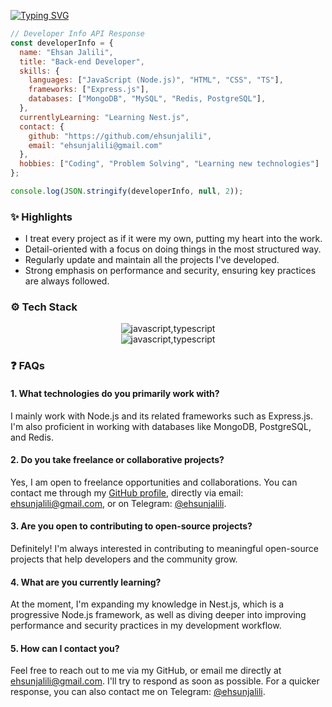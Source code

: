 
[![Typing SVG](https://readme-typing-svg.demolab.com/?font=Fira+Code&pause=2000&color=0078d7&background=FFFFFF00&random=false&width=690&lines=Welcome!+I%27m+Ehsan+Jalili+%EF%B8%8F;Glad+you%27re+here!+Let%27s+create+something+amazing+together)](#)

```js
// Developer Info API Response
const developerInfo = {
  name: "Ehsan Jalili",
  title: "Back-end Developer",
  skills: {
    languages: ["JavaScript (Node.js)", "HTML", "CSS", "TS"],
    frameworks: ["Express.js"],
    databases: ["MongoDB", "MySQL", "Redis, PostgreSQL"],
  },
  currentlyLearning: "Learning Nest.js",
  contact: {
    github: "https://github.com/ehsunjalili",
    email: "ehsunjalili@gmail.com"
  },
  hobbies: ["Coding", "Problem Solving", "Learning new technologies"]
};

console.log(JSON.stringify(developerInfo, null, 2));
```

### ✨ Highlights
- I treat every project as if it were my own, putting my heart into the work.
- Detail-oriented with a focus on doing things in the most structured way.
- Regularly update and maintain all the projects I've developed.
- Strong emphasis on performance and security, ensuring key practices are always followed.

### ⚙️ Tech Stack
<div align = "center">
  
![javascript,typescript](https://skillicons.dev/icons?i=js,ts,nodejs,express)
<br />
![javascript,typescript](https://skillicons.dev/icons?i=postgresql,mongodb,mysql,redis)
</div>

### ❓ FAQs

#### 1. What technologies do you primarily work with?
I mainly work with Node.js and its related frameworks such as Express.js. I'm also proficient in working with databases like MongoDB, PostgreSQL, and Redis.

#### 2. Do you take freelance or collaborative projects?
Yes, I am open to freelance opportunities and collaborations. You can contact me through my [GitHub profile](https://github.com/ehsunjalili), directly via email: ehsunjalili@gmail.com, or on Telegram: [@ehsunjalili](https://t.me/ehsunjalili).


#### 3. Are you open to contributing to open-source projects?
Definitely! I'm always interested in contributing to meaningful open-source projects that help developers and the community grow.

#### 4. What are you currently learning?
At the moment, I'm expanding my knowledge in Nest.js, which is a progressive Node.js framework, as well as diving deeper into improving performance and security practices in my development workflow.

#### 5. How can I contact you?
Feel free to reach out to me via my GitHub, or email me directly at ehsunjalili@gmail.com. I'll try to respond as soon as possible. For a quicker response, you can also contact me on Telegram: [@ehsunjalili](https://t.me/ehsunjalili).




